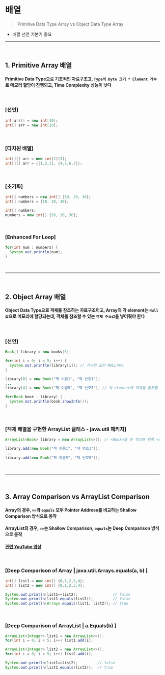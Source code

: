 # 배열
> Primitive Data Type Array vs Object Data Type Array

* 배열 선언 기본기 중요

<hr>
<br>

## 1. Primitive Array 배열

#### Primitive Data Type으로 기초적인 자료구조고, ```Type의 Byte 크기 * Element 개수```로 메모리 할당이 진행되고, Time Complexity 성능이 낮다

<br>

### [선언]
```java
int arr[] = new int[10];
int[] arr = new int[10];
```

<br>

### [다차원 배열]
```java
int[][] arr = new int[2][3];
int[][] arr = {{1,2,3}, {4,5,6,7}};
```

<br>

### [초기화]
```java
int[] numbers = new int[] {10, 20, 30};
int[] numbers = {10, 20, 30};

int[] numbers;
numbers = new int[] {10, 20, 30};
```

<br>

### [Enhanced For Loop]
```java
for(int num : numbers) {
  System.out.println(num);
}
```

<br>
<hr>
<br>

## 2. Object Array 배열

#### Object Data Type으로 객체를 참조하는 자료구조이고, Array의 각 element는 ```Null 값```으로 메모리에 할당되는데, 객체를 참조할 수 있는 ```객체 주소값```을 넣어줘야 한다

<br>

### [선언]
```java
Book[] library = new books[5];

for(int i = 0; i < 5; i++) {
  System.out.println(library[i]); // 각각의 값은 NULL이다.
}

library[0] = new Book("책 이름1", "책 번호1");
...
library[4] = new Book("책 이름5", "책 번호5"); // 각 element에 객체를 참조할 수 있는 주소값을 설정해줘야 한다

for(Book book : library) {
  System.out.println(book.showInfo());
}
```

<br>

### [객체 배열을 구현한 ArrayList 클래스 - java.util 패키지]
```java
ArrayList<Book> library = new ArrayList<>(); // <Book>을 안 적으면 왼쪽 <> Type으로 설정된다

library.add(new Book("책 이름1", "책 번호1"));
...
library.add(new Book("책 이름5", "책 번호5"));
```

<br>
<hr>
<br>

## 3. Array Comparison vs ArrayList Comparison
#### Array의 경우, `==`와 `equals` 모두 Pointer Address를 비교하는 Shallow Comparison 방식으로 동작
#### ArrayList의 경우, `==`는 Shallow Comparison, `equals`는 Deep Comparison 방식으로 동작
#### [관련 YouTube 영상](https://www.youtube.com/watch?v=UDZX4UGj9_Y)

<br>

### [Deep Comparison of Array | java.util.Arrays.equals(a, b) ]
```java
int[] list1 = new int[] {0,1,2,3,4};
int[] list2 = new int[] {0,1,2,3,4};

System.out.println(list1==list2);                // false
System.out.println(list1.equals(list2));         // false
System.out.println(Arrays.equals(list1, list2)); // true
```

<br>

### [Deep Comparison of ArrayList | a.Equals(b) ]
```java
ArrayList<Integer> list1 = new ArrayList<>();
for(int i = 0; i < 5; i++) list1.add(i);

ArrayList<Integer> list2 = new ArrayList<>();
for(int i = 0; i < 5; i++) list2.add(i);

System.out.println(list1==list2);         // false
System.out.println(list1.equals(list2));  // true
```

